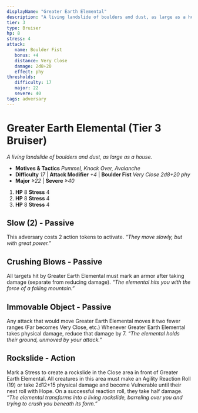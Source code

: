 ```yaml
---
displayName: "Greater Earth Elemental"
description: "A living landslide of boulders and dust, as large as a house."
tier: 3
type: Bruiser
hp: 8
stress: 4
attack:
   name: Boulder Fist
   bonus: +4
   distance: Very Close
   damage: 2d8+20
   effect: phy
thresholds:
   difficulty: 17
   major: 22
   severe: 40
tags: adversary
---
```

# Greater Earth Elemental (Tier 3 Bruiser)
_A living landslide of boulders and dust, as large as a house._

- **Motives & Tactics** _Pummel, Knock Over, Avalanche_
- **Difficulty** _17_ | **Attack Modifier** _+4_ | **Boulder Fist** _Very Close 2d8+20 phy_
- **Major** _≥22_ | **Severe** _≥40_

1. **HP** 8
   **Stress** 4
2. **HP** 8
   **Stress** 4
3. **HP** 8
   **Stress** 4

## Slow (2) - Passive
This adversary costs 2 action tokens to activate. _“They move slowly, but with great power.”_

## Crushing Blows - Passive
All targets hit by Greater Earth Elemental must mark an armor after taking damage (separate from reducing damage). _“The elemental hits you with the force of a falling mountain.”_

## Immovable Object - Passive
Any attack that would move Greater Earth Elemental moves it two fewer ranges (Far becomes Very Close, etc.) Whenever Greater Earth Elemental takes physical damage, reduce that damage by 7. _“The elemental holds their ground, unmoved by your attack.”_

## Rockslide - Action
Mark a Stress to create a rockslide in the Close area in front of Greater Earth Elemental. All creatures in this area must make an Agility Reaction Roll (19) or take 2d12+15 physical damage and become Vulnerable until their next roll with Hope. On a successful reaction roll, they take half damage. _“The elemental transforms into a living rockslide, barreling over you and trying to crush you beneath its form.”_
